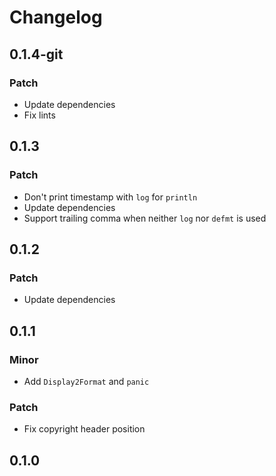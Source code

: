 # Changelog

## 0.1.4-git

### Patch

- Update dependencies
- Fix lints

## 0.1.3

### Patch

- Don't print timestamp with `log` for `println`
- Update dependencies
- Support trailing comma when neither `log` nor `defmt` is used

## 0.1.2

### Patch

- Update dependencies

## 0.1.1

### Minor

- Add `Display2Format` and `panic`

### Patch

- Fix copyright header position

## 0.1.0

<!-- Increment to skip CHANGELOG.md test: 3 -->
